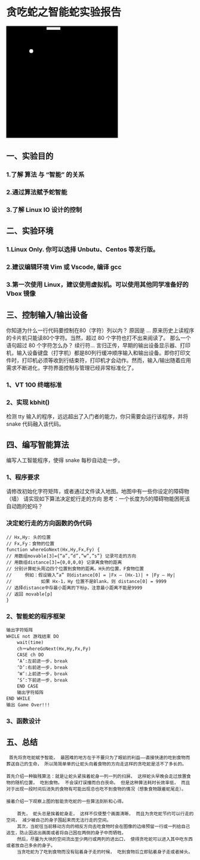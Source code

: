 # 贪吃蛇之智能蛇实验报告  

![智能蛇](images/20171226165223772.gif)  

## 一、实验目的
### 1.了解 算法 与 “智能” 的关系
### 2.通过算法赋予蛇智能
### 3.了解 Linux IO 设计的控制
## 二、实验环境
### 1.Linux Only. 你可以选择 Unbutu、Centos 等发行版。
### 2.建议编辑环境 Vim 或 Vscode, 编译 gcc
### 3.第一次使用 Linux，建议使用虚拟机。可以使用其他同学准备好的 Vbox 镜像  
## 三、控制输入/输出设备
你知道为什么一行代码要控制在80（字符）列以内？ 原因是 … 原来历史上读程序的卡片机只能读80个字符。当然，超过 80 个字符也打不出来阅读了。
那么一个语句超过 80 个字符怎么办？ 续行符…
言归正传，早期的输出设备显示器、打印机，输入设备键盘（打字机）都是80列行缓冲顺序输入和输出设备。即你打印文件时，打印机必须等收到行结束符，打印机才会动作。然而，输入/输出随着应用需求不断进化，字符界面控制与管理已经非常标准化了。
### 1、VT 100 终端标准


### 2、实现 kbhit()
检测 tty 输入的程序，远远超出了入门者的能力，你只需要会运行该程序，并将 snake 代码融入该代码。  
## 四、编写智能算法
编写人工智能程序，使得 snake 每秒自动走一步。
### 1、程序要求
请修改初始化字符矩阵，或者通过文件读入地图。地图中有一些你设定的障碍物（墙）
请实现如下算法决定蛇行走的方向
思考：一个长度为5的障碍物能困死该自动跑的蛇吗？  
### 决定蛇行走的方向函数的伪代码
    // Hx,Hy: 头的位置
    // Fx,Fy：食物的位置
	function whereGoNext(Hx,Hy,Fx,Fy) {
	// 用数组movable[3]={“a”,”d”,”w”,”s”} 记录可走的方向
	// 用数组distance[3]={0,0,0,0} 记录离食物的距离
	// 分别计算蛇头周边四个位置到食物的距离。H头的位置，F食物位置
	//     例如：假设输入”a” 则distance[0] = |Fx – (Hx-1)| + |Fy – Hy|
	//           如果 Hx-1，Hy 位置不是Blank，则 distance[0] = 9999
	// 选择distance中存最小距离的下标p，注意最小距离不能是9999
	// 返回 movable[p]
	}
### 2、智能蛇的程序框架
	输出字符矩阵
	WHILE not 游戏结束 DO
        wait(time)
		ch＝whereGoNext(Hx,Hy,Fx,Fy)
		CASE ch DO
		‘A’:左前进一步，break 
		‘D’:右前进一步，break    
		‘W’:上前进一步，break    
		‘S’:下前进一步，break    
		END CASE
		输出字符矩阵
	END WHILE
	输出 Game Over!!! 
### 3、函数设计   


## 五、总结  
     首先将贪吃蛇赋予智能， 最困难的地方在于不要只为了眼前的利益——直接快速的吃到食物而葬送自己的生命， 所以简简单单的让蛇头向着食物的方向走这样的贪吃蛇是活不了多长的。

    首先介绍一种脑残算法：就是让蛇头紧挨着蛇身一列一列的扫屏。 这样蛇头早晚会走过放置食物的随机位置， 吃到食物。 不会误打误撞而白白丧命。 但是这种算法耗时长效率低， 而且对于出现一段时间后消失的食物有可能出现总也吃不到食物的情况（想象食物跟着蛇尾走）。

    接着介绍一下观察上图的智能贪吃蛇的一些算法剖析和心得。

        首先， 蛇头总是挨着蛇身走， 这样不仅使整个画面清晰， 而且为贪吃蛇节约可以行走的空间， 减少被自己的身子围起来而无法行走的空间。
        其次，当蛇往当前移动方向的相反方向去吃食物时会在图像的边缘预留一行或一列给自己逃生，防止因逃出画面或者将自己困在两侧的身子中而牺牲。
        然后，尽量为大块的空间流出至少两行或两列的进出口， 使得贪吃蛇可以进入其中吃东西或者放自己多余的身子。
        当贪吃蛇为了吃到食物而没有贴着身子走的时候， 吃到食物后立即贴着身子走或者掉头。
